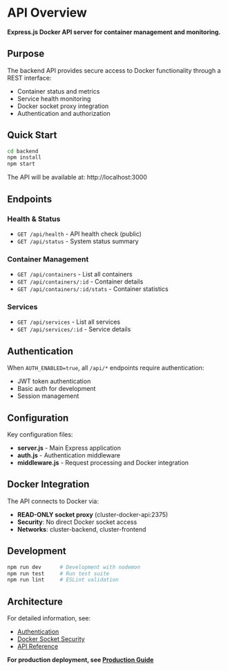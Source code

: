 # API Overview

**Express.js Docker API server for container management and monitoring.**

## Purpose

The backend API provides secure access to Docker functionality through a REST interface:

- Container status and metrics
- Service health monitoring
- Docker socket proxy integration
- Authentication and authorization

## Quick Start

```bash
cd backend
npm install
npm start
```

The API will be available at: http://localhost:3000

## Endpoints

### Health & Status

- `GET /api/health` - API health check (public)
- `GET /api/status` - System status summary

### Container Management

- `GET /api/containers` - List all containers
- `GET /api/containers/:id` - Container details
- `GET /api/containers/:id/stats` - Container statistics

### Services

- `GET /api/services` - List all services
- `GET /api/services/:id` - Service details

## Authentication

When `AUTH_ENABLED=true`, all `/api/*` endpoints require authentication:

- JWT token authentication
- Basic auth for development
- Session management

## Configuration

Key configuration files:

- **server.js** - Main Express application
- **auth.js** - Authentication middleware
- **middleware.js** - Request processing and Docker integration

## Docker Integration

The API connects to Docker via:

- **READ-ONLY socket proxy** (cluster-docker-api:2375)
- **Security**: No direct Docker socket access
- **Networks**: cluster-backend, cluster-frontend

## Development

```bash
npm run dev      # Development with nodemon
npm run test     # Run test suite
npm run lint     # ESLint validation
```

## Architecture

For detailed information, see:

- [Authentication](../security/authentication.md)
- [Docker Socket Security](../security/docker-socket/overview.md)
- [API Reference](api-reference.md)

**For production deployment, see [Production Guide](../production/api-deployment.md)**

